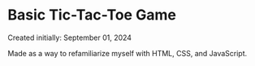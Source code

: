# Basic Tic-Tac-Toe Game

Created initially: September 01, 2024

Made as a way to refamiliarize myself with HTML, CSS, and JavaScript.